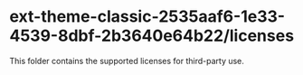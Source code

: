 # ext-theme-classic-2535aaf6-1e33-4539-8dbf-2b3640e64b22/licenses

This folder contains the supported licenses for third-party use.
